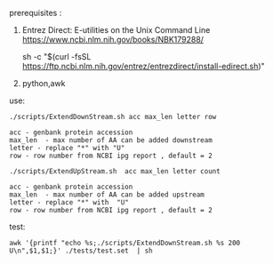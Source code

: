 prerequisites :

1) Entrez Direct: E-utilities on the Unix Command Line
https://www.ncbi.nlm.nih.gov/books/NBK179288/

    sh -c "$(curl -fsSL https://ftp.ncbi.nlm.nih.gov/entrez/entrezdirect/install-edirect.sh)"

2) python,awk

use:

    ./scripts/ExtendDownStream.sh acc max_len letter row

    acc - genbank protein accession
    max_len  - max number of AA can be added downstream
    letter - replace "*" with "U"
    row - row number from NCBI ipg report , default = 2

    ./scripts/ExtendUpStream.sh  acc max_len letter count

    acc - genbank protein accession
    max_len  - max number of AA can be added upstream
    letter - replace "*" with  "U"
    row - row number from NCBI ipg report , default = 2

test:

    awk '{printf "echo %s;./scripts/ExtendDownStream.sh %s 200 U\n",$1,$1;}' ./tests/test.set  | sh


